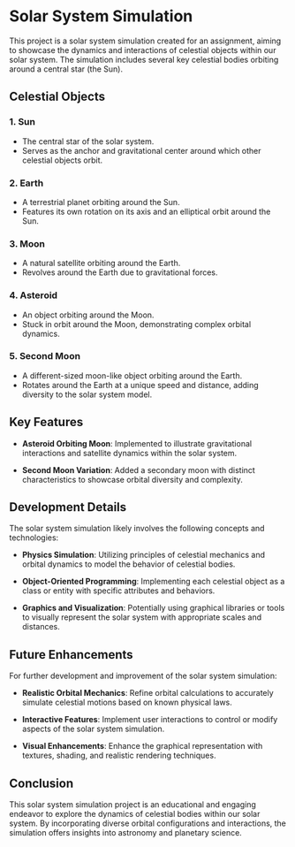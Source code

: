 # Solar System Simulation

This project is a solar system simulation created for an assignment, aiming to showcase the dynamics and interactions of celestial objects within our solar system. The simulation includes several key celestial bodies orbiting around a central star (the Sun).

## Celestial Objects

### 1. Sun
- The central star of the solar system.
- Serves as the anchor and gravitational center around which other celestial objects orbit.

### 2. Earth
- A terrestrial planet orbiting around the Sun.
- Features its own rotation on its axis and an elliptical orbit around the Sun.

### 3. Moon
- A natural satellite orbiting around the Earth.
- Revolves around the Earth due to gravitational forces.

### 4. Asteroid
- An object orbiting around the Moon.
- Stuck in orbit around the Moon, demonstrating complex orbital dynamics.

### 5. Second Moon
- A different-sized moon-like object orbiting around the Earth.
- Rotates around the Earth at a unique speed and distance, adding diversity to the solar system model.

## Key Features

- **Asteroid Orbiting Moon**: Implemented to illustrate gravitational interactions and satellite dynamics within the solar system.
  
- **Second Moon Variation**: Added a secondary moon with distinct characteristics to showcase orbital diversity and complexity.

## Development Details

The solar system simulation likely involves the following concepts and technologies:

- **Physics Simulation**: Utilizing principles of celestial mechanics and orbital dynamics to model the behavior of celestial bodies.
  
- **Object-Oriented Programming**: Implementing each celestial object as a class or entity with specific attributes and behaviors.
  
- **Graphics and Visualization**: Potentially using graphical libraries or tools to visually represent the solar system with appropriate scales and distances.

## Future Enhancements

For further development and improvement of the solar system simulation:

- **Realistic Orbital Mechanics**: Refine orbital calculations to accurately simulate celestial motions based on known physical laws.
  
- **Interactive Features**: Implement user interactions to control or modify aspects of the solar system simulation.
  
- **Visual Enhancements**: Enhance the graphical representation with textures, shading, and realistic rendering techniques.

## Conclusion

This solar system simulation project is an educational and engaging endeavor to explore the dynamics of celestial bodies within our solar system. By incorporating diverse orbital configurations and interactions, the simulation offers insights into astronomy and planetary science.
